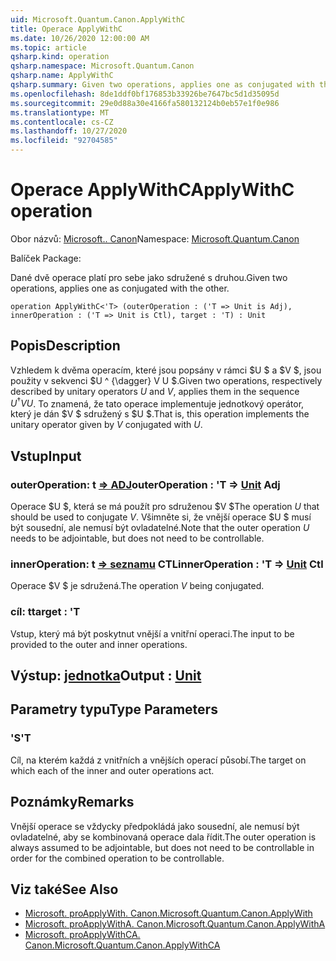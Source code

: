 ```yaml
---
uid: Microsoft.Quantum.Canon.ApplyWithC
title: Operace ApplyWithC
ms.date: 10/26/2020 12:00:00 AM
ms.topic: article
qsharp.kind: operation
qsharp.namespace: Microsoft.Quantum.Canon
qsharp.name: ApplyWithC
qsharp.summary: Given two operations, applies one as conjugated with the other.
ms.openlocfilehash: 8de1ddf0bf176853b33926be7647bc5d1d35095d
ms.sourcegitcommit: 29e0d88a30e4166fa580132124b0eb57e1f0e986
ms.translationtype: MT
ms.contentlocale: cs-CZ
ms.lasthandoff: 10/27/2020
ms.locfileid: "92704585"
---
```

# <a name="applywithc-operation"></a><span data-ttu-id="c112c-102">Operace ApplyWithC</span><span class="sxs-lookup"><span data-stu-id="c112c-102">ApplyWithC operation</span></span>

<span data-ttu-id="c112c-103">Obor názvů: [Microsoft.. Canon](xref:Microsoft.Quantum.Canon)</span><span class="sxs-lookup"><span data-stu-id="c112c-103">Namespace: [Microsoft.Quantum.Canon](xref:Microsoft.Quantum.Canon)</span></span>

<span data-ttu-id="c112c-104">Balíček [](https://nuget.org/packages/)</span><span class="sxs-lookup"><span data-stu-id="c112c-104">Package: [](https://nuget.org/packages/)</span></span>


<span data-ttu-id="c112c-105">Dané dvě operace platí pro sebe jako sdružené s druhou.</span><span class="sxs-lookup"><span data-stu-id="c112c-105">Given two operations, applies one as conjugated with the other.</span></span>

```qsharp
operation ApplyWithC<'T> (outerOperation : ('T => Unit is Adj), innerOperation : ('T => Unit is Ctl), target : 'T) : Unit
```


## <a name="description"></a><span data-ttu-id="c112c-106">Popis</span><span class="sxs-lookup"><span data-stu-id="c112c-106">Description</span></span>

<span data-ttu-id="c112c-107">Vzhledem k dvěma operacím, které jsou popsány v rámci $U $ a $V $, jsou použity v sekvenci $U ^ {\dagger} V U $.</span><span class="sxs-lookup"><span data-stu-id="c112c-107">Given two operations, respectively described by unitary operators $U$ and $V$, applies them in the sequence $U^{\dagger} V U$.</span></span> <span data-ttu-id="c112c-108">To znamená, že tato operace implementuje jednotkový operátor, který je dán $V $ sdružený s $U $.</span><span class="sxs-lookup"><span data-stu-id="c112c-108">That is, this operation implements the unitary operator given by $V$ conjugated with $U$.</span></span>

## <a name="input"></a><span data-ttu-id="c112c-109">Vstup</span><span class="sxs-lookup"><span data-stu-id="c112c-109">Input</span></span>

### <a name="outeroperation--t--unit-adj"></a><span data-ttu-id="c112c-110">outerOperation: t [=> ADJ](xref:microsoft.quantum.lang-ref.unit)</span><span class="sxs-lookup"><span data-stu-id="c112c-110">outerOperation : 'T => [Unit](xref:microsoft.quantum.lang-ref.unit) Adj</span></span>

<span data-ttu-id="c112c-111">Operace $U $, která se má použít pro sdruženou $V $</span><span class="sxs-lookup"><span data-stu-id="c112c-111">The operation $U$ that should be used to conjugate $V$.</span></span> <span data-ttu-id="c112c-112">Všimněte si, že vnější operace $U $ musí být sousední, ale nemusí být ovladatelné.</span><span class="sxs-lookup"><span data-stu-id="c112c-112">Note that the outer operation $U$ needs to be adjointable, but does not need to be controllable.</span></span>


### <a name="inneroperation--t--unit-ctl"></a><span data-ttu-id="c112c-113">innerOperation: t [=> seznamu](xref:microsoft.quantum.lang-ref.unit) CTL</span><span class="sxs-lookup"><span data-stu-id="c112c-113">innerOperation : 'T => [Unit](xref:microsoft.quantum.lang-ref.unit) Ctl</span></span>

<span data-ttu-id="c112c-114">Operace $V $ je sdružená.</span><span class="sxs-lookup"><span data-stu-id="c112c-114">The operation $V$ being conjugated.</span></span>


### <a name="target--t"></a><span data-ttu-id="c112c-115">cíl: t</span><span class="sxs-lookup"><span data-stu-id="c112c-115">target : 'T</span></span>

<span data-ttu-id="c112c-116">Vstup, který má být poskytnut vnější a vnitřní operaci.</span><span class="sxs-lookup"><span data-stu-id="c112c-116">The input to be provided to the outer and inner operations.</span></span>



## <a name="output--unit"></a><span data-ttu-id="c112c-117">Výstup: [jednotka](xref:microsoft.quantum.lang-ref.unit)</span><span class="sxs-lookup"><span data-stu-id="c112c-117">Output : [Unit](xref:microsoft.quantum.lang-ref.unit)</span></span>



## <a name="type-parameters"></a><span data-ttu-id="c112c-118">Parametry typu</span><span class="sxs-lookup"><span data-stu-id="c112c-118">Type Parameters</span></span>

### <a name="t"></a><span data-ttu-id="c112c-119">'S</span><span class="sxs-lookup"><span data-stu-id="c112c-119">'T</span></span>

<span data-ttu-id="c112c-120">Cíl, na kterém každá z vnitřních a vnějších operací působí.</span><span class="sxs-lookup"><span data-stu-id="c112c-120">The target on which each of the inner and outer operations act.</span></span>

## <a name="remarks"></a><span data-ttu-id="c112c-121">Poznámky</span><span class="sxs-lookup"><span data-stu-id="c112c-121">Remarks</span></span>

<span data-ttu-id="c112c-122">Vnější operace se vždycky předpokládá jako sousední, ale nemusí být ovladatelné, aby se kombinovaná operace dala řídit.</span><span class="sxs-lookup"><span data-stu-id="c112c-122">The outer operation is always assumed to be adjointable, but does not need to be controllable in order for the combined operation to be controllable.</span></span>

## <a name="see-also"></a><span data-ttu-id="c112c-123">Viz také</span><span class="sxs-lookup"><span data-stu-id="c112c-123">See Also</span></span>

- [<span data-ttu-id="c112c-124">Microsoft. proApplyWith. Canon.</span><span class="sxs-lookup"><span data-stu-id="c112c-124">Microsoft.Quantum.Canon.ApplyWith</span></span>](xref:Microsoft.Quantum.Canon.ApplyWith)
- [<span data-ttu-id="c112c-125">Microsoft. proApplyWithA. Canon.</span><span class="sxs-lookup"><span data-stu-id="c112c-125">Microsoft.Quantum.Canon.ApplyWithA</span></span>](xref:Microsoft.Quantum.Canon.ApplyWithA)
- [<span data-ttu-id="c112c-126">Microsoft. proApplyWithCA. Canon.</span><span class="sxs-lookup"><span data-stu-id="c112c-126">Microsoft.Quantum.Canon.ApplyWithCA</span></span>](xref:Microsoft.Quantum.Canon.ApplyWithCA)